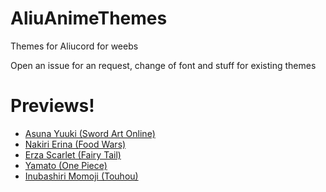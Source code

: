 # AliuAnimeThemes
Themes for Aliucord for weebs

Open an issue for an request, change of font and stuff for existing themes

# Previews!
- [Asuna Yuuki (Sword Art Online)](https://media.discordapp.net/attachments/846348482231140362/887697438838759494/Screenshot_2021-09-15-19-22-29-97_fa4ea8e8aeb69dcd3ab969e8fd3d4310.jpg)
- [Nakiri Erina (Food Wars)](https://media.discordapp.net/attachments/846348482231140362/887697438444519434/Screenshot_2021-09-15-19-21-59-78_fa4ea8e8aeb69dcd3ab969e8fd3d4310.jpg)
- [Erza Scarlet (Fairy Tail)](https://media.discordapp.net/attachments/846348482231140362/887697439245619270/Screenshot_2021-09-15-19-21-19-73_fa4ea8e8aeb69dcd3ab969e8fd3d4310.jpg)
- [Yamato (One Piece)](https://media.discordapp.net/attachments/846348482231140362/887697439631487026/Screenshot_2021-09-15-19-20-53-45_fa4ea8e8aeb69dcd3ab969e8fd3d4310.jpg)
- [Inubashiri Momoji (Touhou)](https://media.discordapp.net/attachments/846348482231140362/887727798234517544/Screenshot_2021-09-15-21-20-48-24_fa4ea8e8aeb69dcd3ab969e8fd3d4310.jpg)